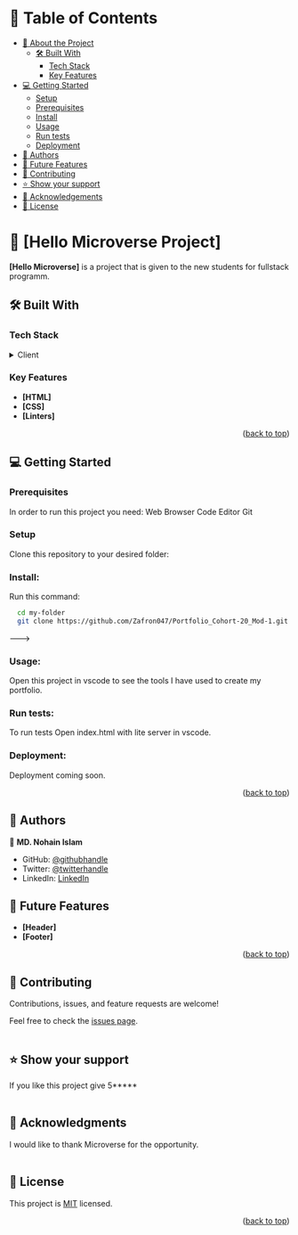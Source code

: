 <a name="readme-top"></a>


# 📗 Table of Contents

- [📖 About the Project](#about-project)
  - [🛠 Built With](#built-with)
    - [Tech Stack](#tech-stack)
    - [Key Features](#key-features)
- [💻 Getting Started](#getting-started)
  - [Setup](#setup)
  - [Prerequisites](#prerequisites)
  - [Install](#install)
  - [Usage](#usage)
  - [Run tests](#run-tests)
  - [Deployment](#triangular_flag_on_post-deployment)
- [👥 Authors](#authors)
- [🔭 Future Features](#future-features)
- [🤝 Contributing](#contributing)
- [⭐️ Show your support](#support)
- [🙏 Acknowledgements](#acknowledgements)
- [📝 License](#license)

# 📖 [Hello Microverse Project] <a name="about-project"></a>

**[Hello Microverse]** is a project that is given to the new students for fullstack programm.

## 🛠 Built With <a name="built-with"></a>

### Tech Stack <a name="tech-stack"></a>

<details>
  <summary>Client</summary>
  <ul>
    <li><a href="https://reactjs.org/">HTML</a></li>
    <li><a href="https://reactjs.org/">CSS</a></li>
    <li><a href="https://reactjs.org/">Linters</a></li>
  </ul>
</details>

### Key Features <a name="key-features"></a>

- **[HTML]**
- **[CSS]**
- **[Linters]**

<p align="right">(<a href="#readme-top">back to top</a>)</p>



## 💻 Getting Started <a name="getting-started"></a>

### Prerequisites

In order to run this project you need:
Web Browser
Code Editor
Git

### Setup
Clone this repository to your desired folder:

### Install:
Run this command:
```sh
  cd my-folder
  git clone https://github.com/Zafron047/Portfolio_Cohort-20_Mod-1.git
```

--->

### Usage:

Open this project in vscode to see the tools I have used to create my portfolio.

### Run tests:

To run tests Open index.html with lite server in vscode.

### Deployment:

Deployment coming soon.

<p align="right">(<a href="#readme-top">back to top</a>)</p>

## 👥 Authors <a name="authors"></a>

👤 **MD. Nohain Islam**

- GitHub: [@githubhandle](https://github.com/githubhandle)
- Twitter: [@twitterhandle](https://twitter.com/twitterhandle)
- LinkedIn: [LinkedIn](https://linkedin.com/in/linkedinhandle)

## 🔭 Future Features <a name="future-features"></a>

- **[Header]**
- **[Footer]**

<p align="right">(<a href="#readme-top">back to top</a>)</p>

## 🤝 Contributing <a name="contributing"></a>

Contributions, issues, and feature requests are welcome!

Feel free to check the [issues page](https://github.com/Zafron047/Portfolio_Cohort-20_Mod-1/issues).
<br> <br>

## ⭐️ Show your support <a name="support"></a>

If you like this project give 5**\*** 
<br> <br>

## 🙏 Acknowledgments <a name="acknowledgements"></a>

I would like to thank Microverse for the opportunity.
<br> <br>

## 📝 License <a name="license"></a>

This project is [MIT](./LICENSE) licensed.

<p align="right">(<a href="#readme-top">back to top</a>)</p>
